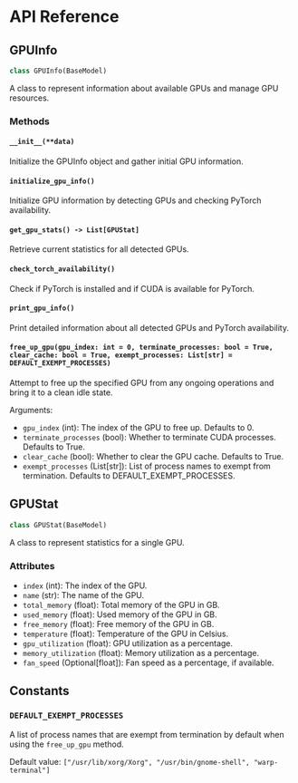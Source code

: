 # API Reference

## GPUInfo

```python
class GPUInfo(BaseModel)
```

A class to represent information about available GPUs and manage GPU resources.

### Methods

#### `__init__(**data)`

Initialize the GPUInfo object and gather initial GPU information.

#### `initialize_gpu_info()`

Initialize GPU information by detecting GPUs and checking PyTorch availability.

#### `get_gpu_stats() -> List[GPUStat]`

Retrieve current statistics for all detected GPUs.

#### `check_torch_availability()`

Check if PyTorch is installed and if CUDA is available for PyTorch.

#### `print_gpu_info()`

Print detailed information about all detected GPUs and PyTorch availability.

#### `free_up_gpu(gpu_index: int = 0, terminate_processes: bool = True, clear_cache: bool = True, exempt_processes: List[str] = DEFAULT_EXEMPT_PROCESSES)`

Attempt to free up the specified GPU from any ongoing operations and bring it to a clean idle state.

Arguments:
- `gpu_index` (int): The index of the GPU to free up. Defaults to 0.
- `terminate_processes` (bool): Whether to terminate CUDA processes. Defaults to True.
- `clear_cache` (bool): Whether to clear the GPU cache. Defaults to True.
- `exempt_processes` (List[str]): List of process names to exempt from termination. Defaults to DEFAULT_EXEMPT_PROCESSES.

## GPUStat

```python
class GPUStat(BaseModel)
```

A class to represent statistics for a single GPU.

### Attributes

- `index` (int): The index of the GPU.
- `name` (str): The name of the GPU.
- `total_memory` (float): Total memory of the GPU in GB.
- `used_memory` (float): Used memory of the GPU in GB.
- `free_memory` (float): Free memory of the GPU in GB.
- `temperature` (float): Temperature of the GPU in Celsius.
- `gpu_utilization` (float): GPU utilization as a percentage.
- `memory_utilization` (float): Memory utilization as a percentage.
- `fan_speed` (Optional[float]): Fan speed as a percentage, if available.

## Constants

### `DEFAULT_EXEMPT_PROCESSES`

A list of process names that are exempt from termination by default when using the `free_up_gpu` method.

Default value: `["/usr/lib/xorg/Xorg", "/usr/bin/gnome-shell", "warp-terminal"]`
